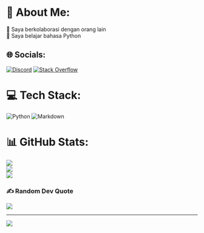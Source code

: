 # 💫 About Me:
🤝 Saya berkolaborasi dengan orang lain<br>🌱 Saya belajar bahasa Python


## 🌐 Socials:
[![Discord](https://img.shields.io/badge/Discord-%237289DA.svg?logo=discord&logoColor=white)](htttps://discord.gg/https://discord.gg/GcG39U9ZdG) [![Stack Overflow](https://img.shields.io/badge/-Stackoverflow-FE7A16?logo=stack-overflow&logoColor=white)](https://stackoverflow.com/users/19311452) 

# 💻 Tech Stack:
![Python](https://img.shields.io/badge/python-3670A0?style=for-the-badge&logo=python&logoColor=ffdd54) ![Markdown](https://img.shields.io/badge/markdown-%23000000.svg?style=for-the-badge&logo=markdown&logoColor=white)
# 📊 GitHub Stats:
![](https://github-readme-stats.vercel.app/api?username=Kudav5&theme=solarized-dark&hide_border=false&include_all_commits=true&count_private=true)<br/>
![](https://github-readme-streak-stats.herokuapp.com/?user=Kudav5&theme=solarized-dark&hide_border=false)<br/>
![](https://github-readme-stats.vercel.app/api/top-langs/?username=Kudav5&theme=solarized-dark&hide_border=false&include_all_commits=true&count_private=true&layout=compact)

### ✍️ Random Dev Quote
![](https://quotes-github-readme.vercel.app/api?type=horizontal&theme=radical)

---
[![](https://visitcount.itsvg.in/api?id=Kudav5&icon=5&color=6)](https://visitcount.itsvg.in)

<!-- Proudly created with GPRM ( https://gprm.itsvg.in ) -->
